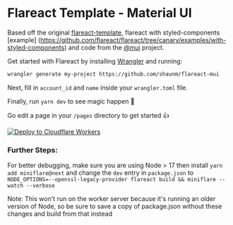 # Flareact Template - Material UI 

Based off the original [flareact-template](https://github.com/flareact/flareact-template), flareact with styled-components [example] (https://github.com/flareact/flareact/tree/canary/examples/with-styled-components) and code from the [@mui](https://mui.com/) project.


Get started with Flareact by installing [Wrangler](https://github.com/cloudflare/wrangler) and running:

```bash
wrangler generate my-project https://github.com/shaunm/flareact-mui
```

Next, fill in `account_id` and `name` inside your `wrangler.toml` file.

Finally, run `yarn dev` to see magic happen 🎉

Go edit a page in your `/pages` directory to get started 👍

[![Deploy to Cloudflare Workers](https://deploy.workers.cloudflare.com/button?paid=true)](https://deploy.workers.cloudflare.com/?url=https://github.com/shaunm/sammy&paid=true)



### Further Steps:

For better debugging, make sure you are using Node > 17 then install `yarn add miniflare@next` and change the `dev` entry in `package.json` to `NODE_OPTIONS=--openssl-legacy-provider flareact build && miniflare --watch --verbose`

Note: This won't run on the worker server because it's running an older version of Node, so be sure to save a copy of package.json without these changes and build from that instead
